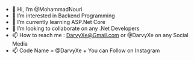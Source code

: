 - 👋 Hi, I’m @MohammadNouri
- 👀 I’m interested in Backend Programming
- 🌱 I’m currently learning ASP.Net Core
- 💞️ I’m looking to collaborate on any .Net Developers
- 📫 How to reach me : DarvyXe@Gmail.com or @DarvyXe on any Social Media 
- 📫 Code Name = @DarvyXe + You can Follow on Instagram 
<!---
MohammadNuri/MohammadNuri is a ✨ special ✨ repository because its `README.md` (this file) appears on your GitHub profile.
You can click the Preview link to take a look at your changes.
--->
